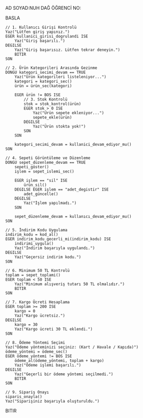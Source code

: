 AD SOYAD:NUH DAĞ
ÖĞRENCİ NO:

BASLA

    // 1. Kullanıcı Girişi Kontrolü
    Yaz("Lütfen giriş yapınız.")
    EGER kullanici_girisi_dogrulandi ISE
        Yaz("Giriş başarılı.")
    DEGILSE
        Yaz("Giriş başarısız. Lütfen tekrar deneyin.")
        BITIR
    SON

    // 2. Ürün Kategorileri Arasında Gezinme
    DONGU kategori_secimi_devam == TRUE
        Yaz("Ürün kategorileri listeleniyor...")
        kategori = kategori_sec()
        ürün = ürün_sec(kategori)

        EGER ürün != BOS ISE
            // 3. Stok Kontrolü
            stok = stok_kontrol(ürün)
            EGER stok > 0 ISE
                Yaz("Ürün sepete ekleniyor...")
                sepete_ekle(ürün)
            DEGILSE
                Yaz("Ürün stokta yok!")
            SON
        SON

        kategori_secimi_devam = kullanici_devam_ediyor_mu()
    SON

    // 4. Sepeti Görüntüleme ve Düzenleme
    DONGU sepet_düzenleme_devam == TRUE
        sepeti_göster()
        işlem = sepet_islemi_sec()

        EGER işlem == "sil" ISE
            ürün_sil()
        DEGILSE EGER işlem == "adet_degistir" ISE
            adet_güncelle()
        DEGILSE
            Yaz("İşlem yapılmadı.")
        SON

        sepet_düzenleme_devam = kullanıcı_devam_ediyor_mu()
    SON

    // 5. İndirim Kodu Uygulama
    indirim_kodu = kod_al()
    EGER indirim_kodu_gecerli_mi(indirim_kodu) ISE
        indirimi_uygula()
        Yaz("İndirim başarıyla uygulandı.")
    DEGILSE
        Yaz("Geçersiz indirim kodu.")
    SON

    // 6. Minimum 50 TL Kontrolü
    toplam = sepet_toplami()
    EGER toplam < 50 ISE
        Yaz("Minimum alışveriş tutarı 50 TL olmalıdır.")
        BITIR
    SON

    // 7. Kargo Ücreti Hesaplama
    EGER toplam >= 200 ISE
        kargo = 0
        Yaz("Kargo ücretsiz.")
    DEGILSE
        kargo = 30
        Yaz("Kargo ücreti 30 TL eklendi.")
    SON

    // 8. Ödeme Yöntemi Seçimi
    Yaz("Ödeme yönteminizi seçiniz: (Kart / Havale / Kapıda)")
    ödeme_yöntemi = ödeme_sec()
    EGER ödeme_yöntemi != BOS ISE
        ödeme_al(ödeme_yöntemi, toplam + kargo)
        Yaz("Ödeme işlemi başarılı.")
    DEGILSE
        Yaz("Geçerli bir ödeme yöntemi seçilmedi.")
        BITIR
    SON

    // 9. Sipariş Onayı
    siparis_onayla()
    Yaz("Siparişiniz başarıyla oluşturuldu.")

BITIR
